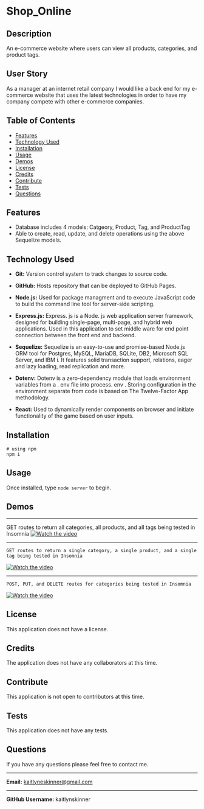 # Shop_Online

## Description
An e-commerce website where users can view all products, categories, and product tags.

## User Story
As a manager at an internet retail company
I would like a back end for my e-commerce website that uses the latest technologies in order to have my company compete with other e-commerce companies.


## Table of Contents
  * [Features](#features)
  * [Technology Used](#technologyused)
  * [Installation](#installation)
  * [Usage](#usage)
  * [Demos](#demos)
  * [License](#license)
  * [Credits](#credits)
  * [Contribute](#contribute)
  * [Tests](#tests)
  * [Questions](#questions)

## Features
  * Database includes 4 models: Catgeory, Product, Tag, and ProductTag
  * Able to create, read, update, and delete operations using the above Sequelize models.

## Technology Used
* **Git:** Version control system to track changes to source code.

* **GitHub:** Hosts repository that can be deployed to GitHub Pages.

* **Node.js:** Used for package managment and to execute JavaScript code to build the command line tool for server-side scripting.

* **Express.js:** Express. js is a Node. js web application server framework, designed for building single-page, multi-page, and hybrid web applications. Used in this application to set middle ware for end point connection between the front end and backend.

* **Sequelize:** Sequelize is an easy-to-use and promise-based Node.js ORM tool for Postgres, MySQL, MariaDB, SQLite, DB2, Microsoft SQL Server, and IBM i. It features solid transaction support, relations, eager and lazy loading, read replication and more.

* **Dotenv:** Dotenv is a zero-dependency module that loads environment variables from a . env file into process. env . Storing configuration in the environment separate from code is based on The Twelve-Factor App methodology.

* **React:** Used to dynamically render components on browser and initiate functionality of the game based on user inputs.

## Installation
  ```
  # using npm
  npm i
  ```

## Usage
 Once installed, type ```node server``` to begin.

 ## Demos
 ** **
   GET routes to return all categories, all products, and all tags being tested in Insomnia
  [![Watch the video](https://img.youtube.com/vi/M2suXTiGQSM/0.jpg)](https://www.youtube.com/watch?v=M2suXTiGQSM)
  ** **
    GET routes to return a single category, a single product, and a single tag being tested in Insomnia
  [![Watch the video](https://img.youtube.com/vi/x_h2vaKJy20/0.jpg)](https://www.youtube.com/watch?v=x_h2vaKJy20)
  ** **
    POST, PUT, and DELETE routes for categories being tested in Insomnia
  [![Watch the video](https://img.youtube.com/vi/ACgZxq4Ro4Y/0.jpg)](https://www.youtube.com/watch?v=ACgZxq4Ro4Y)

## License
This application does not have a license. 

## Credits
The application does not have any collaborators at this time.

## Contribute
This application is not open to contributors at this time.

## Tests
This application does not have any tests.

## Questions
If you have any questions please feel free to contact me.
** **
**Email:** kaitlyneskinner@gmail.com
** **
**GitHub Username:** kaitlynskinner